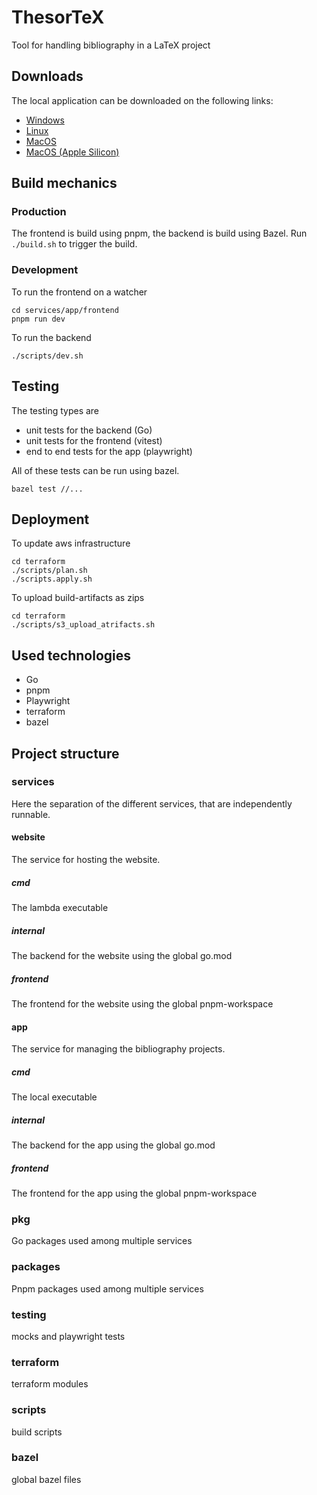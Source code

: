 # ThesorTeX
Tool for handling bibliography in a LaTeX project

## Downloads
The local application can be downloaded on the following links:
- [Windows](https://thesortex-artifacts.s3.eu-central-1.amazonaws.com/latest/windows/ThesorTeX.zip)
- [Linux](https://thesortex-artifacts.s3.eu-central-1.amazonaws.com/latest/linux/ThesorTeX.zip)
- [MacOS](https://thesortex-artifacts.s3.eu-central-1.amazonaws.com/latest/mac/ThesorTeX.zip)
- [MacOS (Apple Silicon)](https://thesortex-artifacts.s3.eu-central-1.amazonaws.com/latest/mac_silicon/ThesorTeX.zip)

## Build mechanics

### Production
The frontend is build using pnpm, the backend is build using Bazel. Run `./build.sh` to trigger the build.

### Development
To run the frontend on a watcher

```
cd services/app/frontend
pnpm run dev
```

To run the backend

```
./scripts/dev.sh
```

## Testing

The testing types are

- unit tests for the backend (Go)
- unit tests for the frontend (vitest)
- end to end tests for the app (playwright)

All of these tests can be run using bazel.

```
bazel test //...
```

## Deployment

To update aws infrastructure

```
cd terraform
./scripts/plan.sh
./scripts.apply.sh
```

To upload build-artifacts as zips

```
cd terraform
./scripts/s3_upload_atrifacts.sh
```

## Used technologies
- Go
- pnpm
- Playwright
- terraform
- bazel

## Project structure

### services
Here the separation of the different services, that are independently runnable.

#### website
The service for hosting the website.

##### cmd
The lambda executable

##### internal
The backend for the website using the global go.mod

##### frontend
The frontend for the website using the global pnpm-workspace

#### app
The service for managing the bibliography projects.

##### cmd
The local executable

##### internal
The backend for the app using the global go.mod

##### frontend
The frontend for the app using the global pnpm-workspace

### pkg
Go packages used among multiple services

### packages
Pnpm packages used among multiple services

### testing
mocks and playwright tests

### terraform
terraform modules

### scripts
build scripts

### bazel
global bazel files
